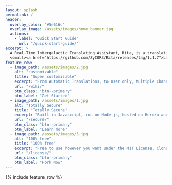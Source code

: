```yaml
---
layout: splash
permalink: /
header:
  overlay_color: "#5e616c"
  overlay_image: /assets/images/home_banner.jpg
  actions:
    - label: "Quick Start Guide"
      url: "/quick-start-guide/"
excerpt: >
  A Real-Time Intergalactic Translating Assistant, Rita, is a translation bot built using discord.js and Google Translate API.<br />
  <small><a href="https://github.com/ZyC0R3/Rita/releases/tag/1.1.7">Latest release v1.1.7</a></small>
feature_row:
  - image_path: /assets/images/2.jpg
    alt: "customizable"
    title: "Super customizable"
    excerpt: "From Automatic Translations, to User only, Multiple Channels and over 100+ supported Langauges"
    url: "/wiki/"
    btn_class: "btn--primary"
    btn_label: "Get Started"
  - image_path: /assets/images/1.jpg
    alt: "Totally Secure"
    title: "Totally Secure"
    excerpt: "Built in Javascript, run on Node.js, hosted on Heroku and a command system thats Administrator only."
    url: "/secure/"
    btn_class: "btn--primary"
    btn_label: "Learn more"
  - image_path: /assets/images/3.jpg
    alt: "100% free"
    title: "100% free"
    excerpt: "Free to use however you want under the MIT License. Clone it, fork it, customize it... whatever!"
    url: "/license/"
    btn_class: "btn--primary"
    btn_label: "Fork Now"      
---
```


{% include feature_row %}
